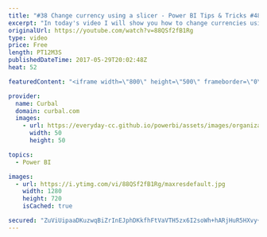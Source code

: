 ```yaml
---
title: "#38 Change currency using a slicer - Power BI Tips & Tricks #48"
excerpt: "In today's video I will show you how to change currencies using a slicer. The user will be able to convert sales to different currencies by choosing a currency from a slicer. The new measure that calculates the new values in the selected currency will be then formatted to the relevant currency.  To download"
originalUrl: https://youtube.com/watch?v=88QSf2fB1Rg
type: video
price: Free
length: PT12M3S
publishedDateTime: 2017-05-29T20:02:48Z
heat: 52

featuredContent: "<iframe width=\"800\" height=\"500\" frameborder=\"0\" src=\"https://www.youtube.com/embed/88QSf2fB1Rg\" allow=\"accelerometer; autoplay; encrypted-media; gyroscope; picture-in-picture\" allowfullscreen></iframe>"

provider:
  name: Curbal
  domain: curbal.com
  images:
    - url: https://everyday-cc.github.io/powerbi/assets/images/organizations/curbal.com-50x50.jpg
      width: 50
      height: 50

topics:
  - Power BI

images:
  - url: https://i.ytimg.com/vi/88QSf2fB1Rg/maxresdefault.jpg
    width: 1280
    height: 720
    isCached: true

secured: "ZuViUipaaDKuzwqBiZrInEJphDKkfhFtVaVTH5zx6I2soWh+hARjHuR5HXvy+83rLLM5ogK3FEvHHSVEJ193NyH9wtS/jEhiNCBCKerO6h0qSMZVnfqYZosG2u/0KSHYBl4GFxakmd18cPNp1ZJ/BfIolf3nyi3Ymj10gr4afI5iQ2FPalYcY8Kjev98VYJpe1QtLowf3KdmT2Y8IcrJZfvKRAfSwxhtv10EdFKJ/1owS8BArKfwL8WuKfHgklXz8Ib24EN0AY/bnf8bN0CgTbMOePD3AIcjqPQ5jNvhauU6Z5VeqIQBXem8HXc3roRgMVPlQ4fUcr1+ZnVaEV7JkYWEqEwnf5ZXnrhYCY6AulSa6P5wyUz4DRHCtWFfb4nEYHhsNVq/R3E+DgwSXaHlsHBfcAbNyUurcj470pP9sqA=;QzXaqiALmt4CwhfTabWQDQ=="
---
```


